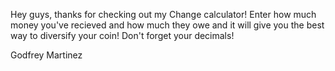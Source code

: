 Hey guys, thanks for checking out my Change calculator! 
Enter how much money you've recieved and how much they owe and it will give you the best way to diversify your coin!
Don't forget your decimals!

Godfrey Martinez
